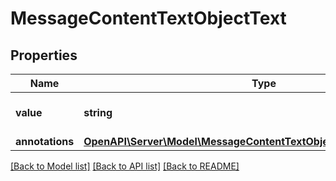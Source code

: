 # MessageContentTextObjectText

## Properties
Name | Type | Description | Notes
------------ | ------------- | ------------- | -------------
**value** | **string** | The data that makes up the text. | 
**annotations** | [**OpenAPI\Server\Model\MessageContentTextObjectTextAnnotationsInner**](MessageContentTextObjectTextAnnotationsInner.md) |  | 

[[Back to Model list]](../README.md#documentation-for-models) [[Back to API list]](../README.md#documentation-for-api-endpoints) [[Back to README]](../README.md)


